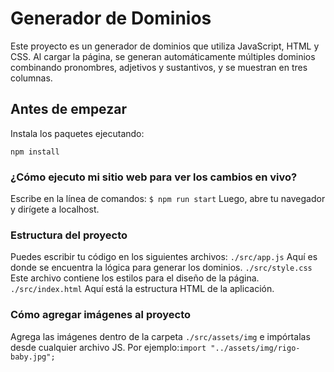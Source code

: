 # Generador de Dominios

Este proyecto es un generador de dominios que utiliza JavaScript, HTML y CSS. Al cargar la página, se generan automáticamente múltiples dominios combinando pronombres, adjetivos y sustantivos, y se muestran en tres columnas.

## Antes de empezar

Instala los paquetes ejecutando: 

`npm install`

### ¿Cómo ejecuto mi sitio web para ver los cambios en vivo?

Escribe en la línea de comandos: `$ npm run start` Luego, abre tu navegador y dirígete a localhost.

### Estructura del proyecto 

Puedes escribir tu código en los siguientes archivos: 
`./src/app.js` Aquí es donde se encuentra la lógica para generar los dominios.
`./src/style.css` Este archivo contiene los estilos para el diseño de la página.
`./src/index.html` Aquí está la estructura HTML de la aplicación.

### Cómo agregar imágenes al proyecto
Agrega las imágenes dentro de la carpeta `./src/assets/img` e impórtalas desde cualquier archivo JS. 
Por ejemplo:`import "../assets/img/rigo-baby.jpg";`
